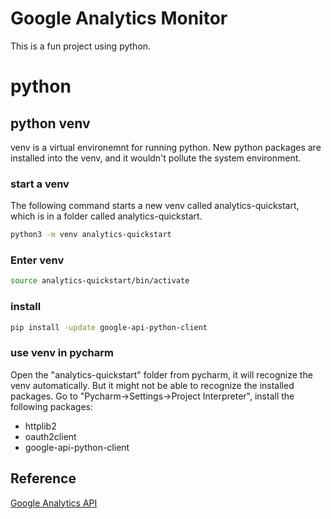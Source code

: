 # Google Analytics Monitor
This is a fun project using python.

# python
## python venv
venv is a virtual environemnt for running python. New python packages are installed into the venv, and it wouldn't pollute the system environment.
### start a venv
The following command starts a new venv called analytics-quickstart, which is in a folder called analytics-quickstart.
```bash
python3 -m venv analytics-quickstart
```
### Enter venv
```bash
source analytics-quickstart/bin/activate
```
### install 
```bash
pip install -update google-api-python-client
```

### use venv in pycharm
Open the "analytics-quickstart" folder from pycharm, it will recognize the venv automatically. But it might not be able to recognize the installed packages. Go to "Pycharm->Settings->Project Interpreter", install the following packages:
* httplib2
* oauth2client
* google-api-python-client


## Reference
[Google Analytics API](https://developers.google.com/analytics/devguides/reporting/core/v4/quickstart/installed-py)
